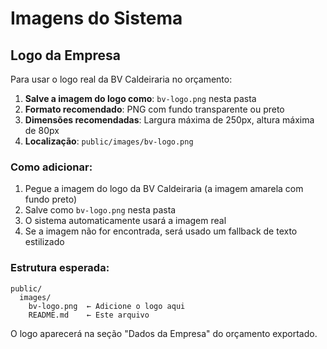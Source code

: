 # Imagens do Sistema

## Logo da Empresa

Para usar o logo real da BV Caldeiraria no orçamento:

1. **Salve a imagem do logo como**: `bv-logo.png` nesta pasta
2. **Formato recomendado**: PNG com fundo transparente ou preto
3. **Dimensões recomendadas**: Largura máxima de 250px, altura máxima de 80px
4. **Localização**: `public/images/bv-logo.png`

### Como adicionar:
1. Pegue a imagem do logo da BV Caldeiraria (a imagem amarela com fundo preto)
2. Salve como `bv-logo.png` nesta pasta
3. O sistema automaticamente usará a imagem real
4. Se a imagem não for encontrada, será usado um fallback de texto estilizado

### Estrutura esperada:
```
public/
  images/
    bv-logo.png  ← Adicione o logo aqui
    README.md    ← Este arquivo
```

O logo aparecerá na seção "Dados da Empresa" do orçamento exportado.